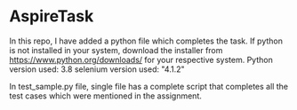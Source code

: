 # AspireTask
In this repo, I have added a python file which completes the task.
If python is not installed in your system, download the installer from https://www.python.org/downloads/ for your respective system. 
Python version used: 3.8
selenium version used: "4.1.2"

In test_sample.py file, single file has a complete script that completes all the test cases which were mentioned in the assignment. 
